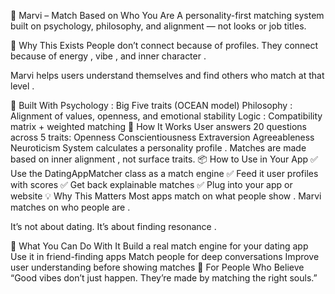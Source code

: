 🧠 Marvi – Match Based on Who You Are
A personality-first matching system built on psychology, philosophy, and alignment — not looks or job titles.

🧩 Why This Exists
People don’t connect because of profiles.
They connect because of energy , vibe , and inner character .

Marvi helps users understand themselves and find others who match at that level .

🧠 Built With
Psychology : Big Five traits (OCEAN model)
Philosophy : Alignment of values, openness, and emotional stability
Logic : Compatibility matrix + weighted matching
🧪 How It Works
User answers 20 questions across 5 traits:
Openness
Conscientiousness
Extraversion
Agreeableness
Neuroticism
System calculates a personality profile .
Matches are made based on inner alignment , not surface traits.
📦 How to Use in Your App
✅ Use the DatingAppMatcher class as a match engine
✅ Feed it user profiles with scores
✅ Get back explainable matches
✅ Plug into your app or website
💡 Why This Matters
Most apps match on what people show .
Marvi matches on who people are .

It’s not about dating.
It’s about finding resonance .

🚀 What You Can Do With It
Build a real match engine for your dating app
Use it in friend-finding apps
Match people for deep conversations
Improve user understanding before showing matches
🧡 For People Who Believe
“Good vibes don’t just happen.
They’re made by matching the right souls.” 
